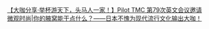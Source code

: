   
[【大咖分享·举杯游天下，头马人一家！】Pilot TMC 第79次英文会议邀请](http://www.dianyue.me/archives/129/85aeme9475sb9tct/)  
[微观时尚|你的腋窝能干点什么？——日本不愧为现代流行文化输出大咖！](http://www.dianyue.me/archives/249/ptv07opfv02vo74o/)